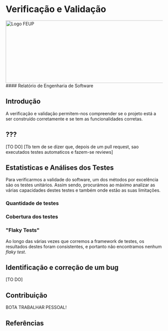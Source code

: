 # Verificação e Validação
<img src="http://www.junifeup.pt/wp-content/uploads/2016/01/feup.png" alt="Logo FEUP" width = "600" height ="200"/>
#### Relatório de Engenharia de Software

## Introdução

A verificação e validação permitem-nos compreender se o projeto está a ser construído corretamente e se tem as funcionalidades corretas.

## ???

[TO DO]
[Tb tem de se dizer que, depois de um pull request, sao executados testes automaticos e fazem-se reviews]


## Estatisticas e Análises dos Testes

Para verificarmos a validade do software, um dos métodos por excelência são os testes unitários.
Assim sendo, procurámos ao máximo analizar as várias capacidades destes testes e também onde estão as suas limitações.

### Quantidade de testes

### Cobertura dos testes

### "Flaky Tests"

Ao longo das várias vezes que corremos a framework de testes, os resultados destes foram consistentes, e portanto não encontramos nenhum *flaky test*.

## Identificação e correção de um bug

[TO DO]



## Contribuição

BOTA TRABALHAR PESSOAL!

## Referências

